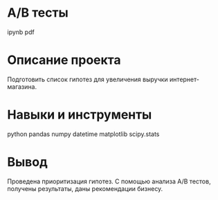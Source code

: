 # А/В тесты #
ipynb pdf

# Описание проекта #
Подготовить список гипотез для увеличения выручки интернет-магазина.

# Навыки и инструменты #
python
pandas
numpy
datetime
matplotlib
scipy.stats

# Вывод #
Проведена приоритизация гипотез. С помощью анализа А/В тестов, получены результаты, даны рекомендации бизнесу.
